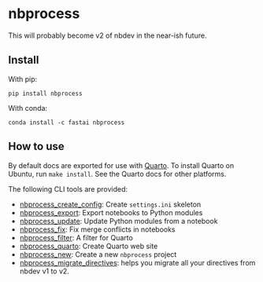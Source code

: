 nbprocess
================

<!-- WARNING: THIS FILE WAS AUTOGENERATED! DO NOT EDIT! -->

This will probably become v2 of nbdev in the near-ish future.

## Install

With pip:

    pip install nbprocess

With conda:

    conda install -c fastai nbprocess

## How to use

By default docs are exported for use with [Quarto](https://quarto.org/).
To install Quarto on Ubuntu, run `make install`. See the Quarto docs for
other platforms.

The following CLI tools are provided:

-   [nbprocess_create_config](https://nbprocess.fast.ai/read#nbprocess_create_config):
    Create `settings.ini` skeleton
-   [nbprocess_export](https://nbprocess.fast.ai/doclinks#nbprocess_export):
    Export notebooks to Python modules
-   [nbprocess_update](https://nbprocess.fast.ai/sync#nbprocess_update):
    Update Python modules from a notebook
-   [nbprocess_fix](https://nbprocess.fast.ai/merge#nbprocess_fix): Fix
    merge conflicts in notebooks
-   [nbprocess_filter](https://nbprocess.fast.ai/cli#nbprocess_filter):
    A filter for Quarto
-   [nbprocess_quarto](https://nbprocess.fast.ai/cli#nbprocess_quarto):
    Create Quarto web site
-   [nbprocess_new](https://nbprocess.fast.ai/cli#nbprocess_new): Create
    a new `nbprocess` project
-   [nbprocess_migrate_directives](https://nbprocess.fast.ai/migrate#nbprocess_migrate_directives):
    helps you migrate all your directives from nbdev v1 to v2.
